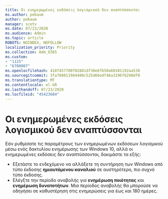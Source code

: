 ```yaml
---
title: Οι ενημερωμένες εκδόσεις λογισμικού δεν αναπτύσσονται
ms.author: pebaum
author: pebaum
manager: scotv
ms.date: 07/23/2020
ms.audience: Admin
ms.topic: article
ROBOTS: NOINDEX, NOFOLLOW
localization_priority: Priority
ms.collection: Adm_O365
ms.custom:
- "1125"
- "6700007"
ms.openlocfilehash: 418f457700f02881df30e6f650a60101192aa538
ms.sourcegitcommit: 3fa780811984400c525d66edf46a3196f6290df0
ms.translationtype: MT
ms.contentlocale: el-GR
ms.lasthandoff: 07/23/2020
ms.locfileid: "45423684"
---
```

# <a name="software-updates-are-not-being-deployed"></a>Οι ενημερωμένες εκδόσεις λογισμικού δεν αναπτύσσονται

Εάν ρυθμίσατε τις παραμέτρους των ενημερωμένων εκδόσεων λογισμικού μέσω ενός δακτυλίου ενημέρωσης των Windows 10, αλλά οι ενημερωμένες εκδόσεις δεν αναπτύσσονται, δοκιμάστε τα εξής:  

- Εξετάστε το ενδεχόμενο να αλλάξετε τη συντήρηση των Windows από τύπο έκδοσης **ημιαυτόμενου καναλιού** σε αυστηρότερο, πιο συχνό τύπο έκδοσης.
- Ελέγξτε την περίοδο αναβολής για **ενημέρωση ποιότητας** και **ενημέρωση δυνατοτήτων**. Μια περίοδος αναβολής θα μπορούσε να οδηγήσει σε καθυστέρηση στις ενημερώσεις για έως και 180 ημέρες.